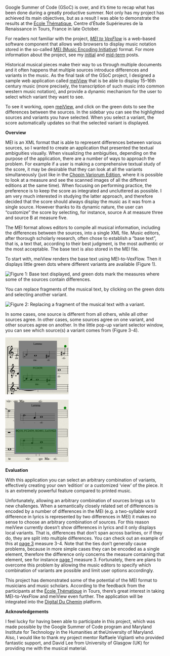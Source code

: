 Google Summer of Code (GSoC) is over, and it’s time to recap what has been done during a greatly productive summer. Not only has my project has achieved its main objectives, but as a result I was able to demonstrate the results at the [École Thématique](http://duchemin.haverford.edu/editorsforum/ecole-thematique-2013/), Centre d’Étude Supérieures de la Renaissance in Tours, France in late October.

For readers not familiar with the project, [_MEI to VexFlow_](https://github.com/TEI-Music-SIG/MEItoVexFlow) is a web-based software component that allows web browsers to display music notation stored in the so-called [MEI (Musi](http://music-encoding.org/)[c Encoding Initiative](http://music-encoding.org/)) format. For more information about the project, see my [initial](http://mith.umd.edu/mei-to-vexflow/) and [mid-term](http://mith.umd.edu/mei-to-vexflow/) posts.

Historical musical pieces make their way to us through multiple documents and it often happens that multiple sources introduce differences and variants in the music. As the final task of the GSoC project, I designed a sample web application called [meiView](http://zolaemil.github.io/meiView) that is be able to display 15–16th century music (more precisely, the transcription of such music into common western music notation), and provide a dynamic mechanism for the user to select which variant they want to see.

To see it working, open [meiView](http://zolaemil.github.io/meiView), and click on the green dots to see the differences between the sources. In the sidebar you can see the highlighted sources and variants you have selected. When you select a variant, the score automatically updates so that the selected variant is displayed.

**Overview**

MEI is an XML format that is able to represent differences between various sources, so I wanted to create an application that presented the textual ambiguities visually. When visualizing the ambiguities, depending on the purpose of the application, there are a number of ways to approach the problem. For example if a user is making a comprehensive textual study of the score, it may be desirable that they can look at all the variants simultaneously (just like in the [Chopin Variorum Edition](http://www.ocve.org.uk/jsp/browse.jsp), where it is possible to look at a measure and see the scanned images of all the different editions at the same time). When focusing on performing practice, the preference is to keep the score as integrated and uncluttered as possible. I am very much interested in studying the latter approach, and therefore decided that the score should always display the music as it was from a single source. However thanks to its dynamic nature, the user can “customize” the score by selecting, for instance, source A at measure three and source B at measure five.

The MEI format allows editors to compile all musical information, including the differences between the sources, into a single XML file. Music editors, after thorough scholarly research, often chose to establish a “base text”, that is, a text that, according to their best judgment, is the most authentic or the most acceptable. The base text is also stored in the MEI file.

To start with, meiView renders the base text using MEI-to-VexFlow. Then it displays little green dots where different variants are available (Figure 1).

![Figure 1: Base text displayed, and green dots mark the measures where some of the sources contain differences.](< http://mith.umd.edu/wp-content/uploads/2013/11/GSoC-Final-Blog-Post-Figure-1.png>)

You can replace fragments of the musical text, by clicking on the green dots and selecting another variant.

![Figure 2: Replacing a fragment of the musical text with a variant.](< http://mith.umd.edu/wp-content/uploads/2013/11/GSoC-Final-Blog-Post-Figure-2.png>)

In some cases, one source is different from all others, while all other sources agree. In other cases, some sources agree on one variant, and other sources agree on another. In the little pop-up variant selector window, you can see which source(s) a variant comes from (Figure 3-4).

![Figure 3: the variant comes from source FC2439.](../images/2013-11-GSoC-Final-Blog-Post-Figure-3-200x180.png)

![Figure 4: four sources agree on a different rhythm.](../images/2013-11-GSoC-Final-Blog-Post-Figure-4-200x197.png)

**Evaluation**

With this application you can select an arbitrary combination of variants, effectively creating your own ‘edition’ or a customized ‘view’ of the piece. It is an extremely powerful feature compared to printed music.

Unfortunately, allowing an arbitrary combination of sources brings us to new challenges. When a semantically closely related set of differences is encoded by a number of differences in the MEI (e.g. a two-syllable word difference in lyrics is represented by two differences in MEI) it makes no sense to choose an arbitrary combination of sources. For this reason meiView currently doesn’t show differences in lyrics and it only displays local variants. That is, differences that don’t span across barlines, or if they do, they are split into multiple differences. You can check out an example of this at [page 3](http://zolaemil.github.io/meiView/index.html#score&pg=3) measure 3-4. Note that the ties don’t generally cause problems, because in more simple cases they can be encoded as a single element, therefore the difference only concerns the measure containing that element, see for instance [page 1](http://zolaemil.github.io/meiView/index.html#score&pg=1) measure 3. Fortunately, there are plans to overcome this problem by allowing the music editors to specify which combination of variants are possible and limit user options accordingly.

This project has demonstrated some of the potential of the MEI format to musicians and music scholars. According to the feedback from the participants at the [École Thématique](http://duchemin.haverford.edu/editorsforum/ecole-thematique-2013/) in Tours, there’s great interest in taking MEI-to-VexFlow and meiView even further. The application will be integrated into the [Digital Du Chemin](http://duchemin.haverford.edu/) platform.

**Acknowledgements**

I feel lucky for having been able to participate in this project, which was made possible by the Google Summer of Code program and Maryland Institute for Technology in the Humanities at theUniversity of Maryland. Also, I would like to thank my project mentor Raffaele Viglianti who provided fantastic support, and David Lee from University of Glasgow (UK) for providing me with the musical material.